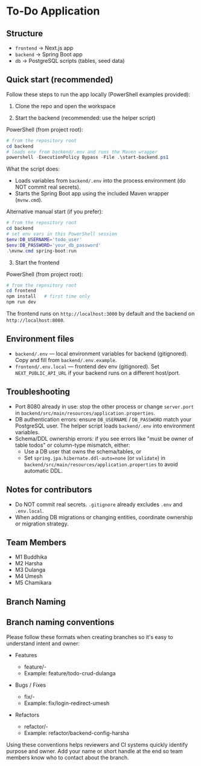 # To-Do Application

## Structure
- `frontend` → Next.js app
- `backend` → Spring Boot app
- `db` → PostgreSQL scripts (tables, seed data)

## Quick start (recommended)
Follow these steps to run the app locally (PowerShell examples provided):

1. Clone the repo and open the workspace

2. Start the backend (recommended: use the helper script)

PowerShell (from project root):
```powershell
# from the repository root
cd backend
# loads env from backend/.env and runs the Maven wrapper
powershell -ExecutionPolicy Bypass -File .\start-backend.ps1
```

What the script does:
- Loads variables from `backend/.env` into the process environment (do NOT commit real secrets).
- Starts the Spring Boot app using the included Maven wrapper (`mvnw.cmd`).

Alternative manual start (if you prefer):
```powershell
# from the repository root
cd backend
# set env vars in this PowerShell session
$env:DB_USERNAME='todo_user'
$env:DB_PASSWORD='your_db_password'
.\mvnw.cmd spring-boot:run
```

3. Start the frontend

PowerShell (from project root):
```powershell
# from the repository root
cd frontend
npm install   # first time only
npm run dev
```

The frontend runs on `http://localhost:3000` by default and the backend on `http://localhost:8080`.

## Environment files
- `backend/.env` — local environment variables for backend (gitignored). Copy and fill from `backend/.env.example`.
- `frontend/.env.local` — frontend dev env (gitignored). Set `NEXT_PUBLIC_API_URL` if your backend runs on a different host/port.

## Troubleshooting
- Port 8080 already in use: stop the other process or change `server.port` in `backend/src/main/resources/application.properties`.
- DB authentication errors: ensure `DB_USERNAME` / `DB_PASSWORD` match your PostgreSQL user. The helper script loads `backend/.env` into environment variables.
- Schema/DDL ownership errors: if you see errors like "must be owner of table todos" or column-type mismatch, either:
	- Use a DB user that owns the schema/tables, or
	- Set `spring.jpa.hibernate.ddl-auto=none` (or `validate`) in `backend/src/main/resources/application.properties` to avoid automatic DDL.

## Notes for contributors
- Do NOT commit real secrets. `.gitignore` already excludes `.env` and `.env.local`.
- When adding DB migrations or changing entities, coordinate ownership or migration strategy.

## Team Members
- M1 Buddhika 
- M2 Harsha
- M3 Dulanga
- M4 Umesh 
- M5 Chamikara 

## Branch Naming


## Branch naming conventions
Please follow these formats when creating branches so it's easy to understand intent and owner:

- Features
	- feature/<feature-name>-<developer-name>
	- Example: feature/todo-crud-dulanga

- Bugs / Fixes
	- fix/<bug-name>-<developer-name>
	- Example: fix/login-redirect-umesh

- Refactors
	- refactor/<module>-<developer-name>
	- Example: refactor/backend-config-harsha

Using these conventions helps reviewers and CI systems quickly identify purpose and owner. Add your name or short handle at the end so team members know who to contact about the branch.
